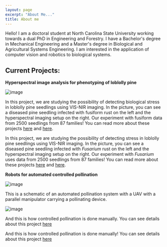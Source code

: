 ```yaml
---
layout: page
excerpt: "About Me..."
title: About me
---
```


Hello! I am a doctoral student at North Carolina State University working towards a dual PhD in Engineering and Forestry. I have a Bachelor's degree in Mechanical Engineering and a Master's degree in Biological and Agricultural Systems Engineering. I am interested in the application of computer vision and robotics to biological systems. 

## Current Projects:

__Hyperspectral image analysis for phenotyping of loblolly pine__    

![image](/images/data_acquisition.png)    


In this project, we are studying the possibility of detecting biological stress in loblolly pine seedlings using VIS-NIR imaging. In the picture, you can see a diseased pine seedling infected with fusiform rust on the left and the hyperspectral imaging setup on the right. Our experiment with fusiform data from 2500 seedlings from 87 families! You can read more about these projects [here](https://elibrary.asabe.org/abstract.asp?aid=51616) and [here](https://elibrary.asabe.org/abstract.asp?aid=51561).

In this project, we are studying the possibility of detecting stress in loblolly pine seedlings using VIS-NIR imaging. In the picture, you can see a diseased pine seedling infected with *Fusarium* rust on the left and the hyperspectral imaging setup on the right. Our experiment with *Fusarium* uses data from 2500 seedlings from 87 families! You can read more about these projects [here](https://elibrary.asabe.org/abstract.asp?aid=51616) and [here](https://elibrary.asabe.org/abstract.asp?aid=51561).


__Robots for automated controlled pollination__      

![image](/images/poster_schematic4.png)       

This is a schematic of an automated pollination system with a UAV with a parallel manipulator carrying a pollinating device.

![image](/images/manual_pollination.png)  


And this is how controlled pollination is done manually. You can see details about this project [here](/_posts/2020-11-20-poster1.md)

And this is how controlled pollination is done manually! You can see details about this project [here](/_posts/2020-11-20-poster1.md)



